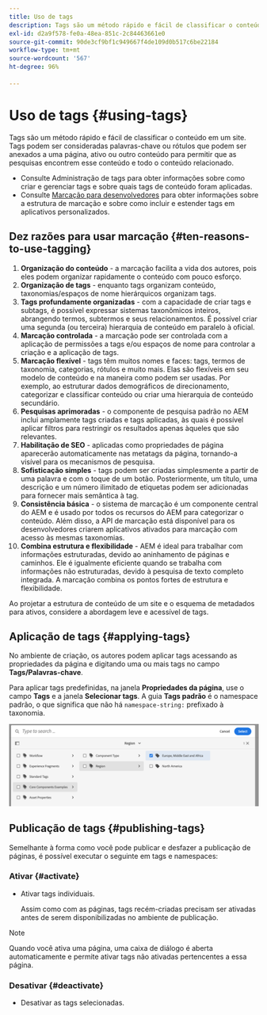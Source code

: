 ```yaml
---
title: Uso de tags
description: Tags são um método rápido e fácil de classificar o conteúdo em um site
exl-id: d2a9f578-fe0a-48ea-851c-2c84463661e0
source-git-commit: 90de3cf9bf1c949667f4de109d0b517c6be22184
workflow-type: tm+mt
source-wordcount: '567'
ht-degree: 96%

---
```


# Uso de tags   {#using-tags}

Tags são um método rápido e fácil de classificar o conteúdo em um site. Tags podem ser consideradas palavras-chave ou rótulos que podem ser anexados a uma página, ativo ou outro conteúdo para permitir que as pesquisas encontrem esse conteúdo e todo o conteúdo relacionado.

* Consulte Administração de tags para obter informações sobre como criar e gerenciar tags e sobre quais tags de conteúdo foram aplicadas. <!-- See [Administering Tags](/help/sites-administering/tags.md) for information about creating and managing tags, as well as to which content tags have been applied.-->
* Consulte [Marcação para desenvolvedores](/help/implementing/developing/introduction/tagging-framework.md) para obter informações sobre a estrutura de marcação e sobre como incluir e estender tags em aplicativos personalizados.

## Dez razões para usar marcação {#ten-reasons-to-use-tagging}

1. **Organização do conteúdo** - a marcação facilita a vida dos autores, pois eles podem organizar rapidamente o conteúdo com pouco esforço.
1. **Organização de tags** - enquanto tags organizam conteúdo, taxonomias/espaços de nome hierárquicos organizam tags.
1. **Tags profundamente organizadas** - com a capacidade de criar tags e subtags, é possível expressar sistemas taxonômicos inteiros, abrangendo termos, subtermos e seus relacionamentos. É possível criar uma segunda (ou terceira) hierarquia de conteúdo em paralelo à oficial.
1. **Marcação controlada** - a marcação pode ser controlada com a aplicação de permissões a tags e/ou espaços de nome para controlar a criação e a aplicação de tags.
1. **Marcação flexível** - tags têm muitos nomes e faces: tags, termos de taxonomia, categorias, rótulos e muito mais. Elas são flexíveis em seu modelo de conteúdo e na maneira como podem ser usadas. Por exemplo, ao estruturar dados demográficos de direcionamento, categorizar e classificar conteúdo ou criar uma hierarquia de conteúdo secundário.
1. **Pesquisas aprimoradas** - o componente de pesquisa padrão no AEM inclui amplamente tags criadas e tags aplicadas, às quais é possível aplicar filtros para restringir os resultados apenas àqueles que são relevantes.
1. **Habilitação de SEO** - aplicadas como propriedades de página aparecerão automaticamente nas metatags da página, tornando-a visível para os mecanismos de pesquisa.
1. **Sofisticação simples** - tags podem ser criadas simplesmente a partir de uma palavra e com o toque de um botão. Posteriormente, um título, uma descrição e um número ilimitado de etiquetas podem ser adicionadas para fornecer mais semântica à tag.
1. **Consistência básica** - o sistema de marcação é um componente central do AEM e é usado por todos os recursos do AEM para categorizar o conteúdo. Além disso, a API de marcação está disponível para os desenvolvedores criarem aplicativos ativados para marcação com acesso às mesmas taxonomias.
1. **Combina estrutura e flexibilidade** - AEM é ideal para trabalhar com informações estruturadas, devido ao aninhamento de páginas e caminhos. Ele é igualmente eficiente quando se trabalha com informações não estruturadas, devido à pesquisa de texto completo integrada. A marcação combina os pontos fortes de estrutura e flexibilidade.

Ao projetar a estrutura de conteúdo de um site e o esquema de metadados para ativos, considere a abordagem leve e acessível de tags.

## Aplicação de tags   {#applying-tags}

No ambiente de criação, os autores podem aplicar tags acessando as propriedades da página e digitando uma ou mais tags no campo **Tags/Palavras-chave**.

Para aplicar tags predefinidas, na janela **Propriedades da página**, use o campo **Tags** e a janela **Selecionar tags**. A guia **Tags padrão** é o namespace padrão, o que significa que não há `namespace-string:` prefixado à taxonomia. <!-- To apply [pre-defined tags](/help/sites-administering/tags.md), in the **Page Properties** window use the **Tags** field and the **Select Tags** window.-->

![Selecionar várias tags](/help/sites-cloud/authoring/assets/tags-select.png)

## Publicação de tags {#publishing-tags}

Semelhante à forma como você pode publicar e desfazer a publicação de páginas, é possível executar o seguinte em tags e namespaces:

### Ativar {#activate}

* Ativar tags individuais.

   Assim como com as páginas, tags recém-criadas precisam ser ativadas antes de serem disponibilizadas no ambiente de publicação.

>[!NOTE]
>
>Quando você ativa uma página, uma caixa de diálogo é aberta automaticamente e permite ativar tags não ativadas pertencentes a essa página.

### Desativar {#deactivate}

* Desativar as tags selecionadas.
